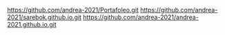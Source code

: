 https://github.com/andrea-2021/Portafoleo.git
https://github.com/andrea-2021/sarebok.github.io.git
https://github.com/andrea-2021/andrea-2021.github.io.git
